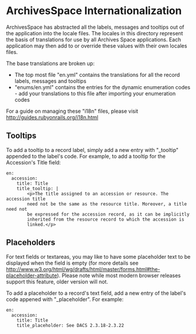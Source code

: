 # ArchivesSpace Internationalization

ArchivesSpace has abstracted all the labels, messages and tooltips out of the application into the locale files.  The locales in this directory represent the basis of translations for use by all Archives Space applications.  Each application may then add to or override these values with their own locales files.

The base translations are broken up:

  * The top most file "en.yml" contains the translations for all the record labels, messages and tooltips
  * "enums/en.yml" contains the entries for the dynamic enumeration codes - add your translations to this file after importing your enumeration codes 

For a guide on managing these "i18n" files, please visit http://guides.rubyonrails.org/i18n.html

## Tooltips

To add a tooltip to a record label, simply add a new entry with "_tooltip" appended to the label's code.  For example, to add a tooltip for the Accession's Title field:

```
en:
  accession:
    title: Title
    title_tooltip: |
        <p>The title assigned to an accession or resource. The accession title
        need not be the same as the resource title. Moreover, a title need not
        be expressed for the accession record, as it can be implicitly 
        inherited from the resource record to which the accession is
        linked.</p>
```

## Placeholders

For text fields or textareas, you may like to have some placeholder text to be displayed when the field is empty (for more details see http://www.w3.org/html/wg/drafts/html/master/forms.html#the-placeholder-attribute).  Please note while most modern browser releases support this feature, older version will not.

To add a placeholder to a record's text field, add a new entry of the label's code appened with "_placeholder". For example:


```
en:
  accession:
    title: Title
    title_placeholder: See DACS 2.3.18-2.3.22
```
